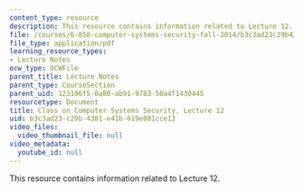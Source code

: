 ```yaml
---
content_type: resource
description: This resource contains information related to Lecture 12.
file: /courses/6-858-computer-systems-security-fall-2014/b3c3ad23c29b4381e41b619e081cce13_MIT6_858F14_lec12.pdf
file_type: application/pdf
learning_resource_types:
- Lecture Notes
ocw_type: OCWFile
parent_title: Lecture Notes
parent_type: CourseSection
parent_uid: 123196f5-0a80-ab91-9783-50a4f1430445
resourcetype: Document
title: Class on Computer Systems Security, Lecture 12
uid: b3c3ad23-c29b-4381-e41b-619e081cce13
video_files:
  video_thumbnail_file: null
video_metadata:
  youtube_id: null
---
```

This resource contains information related to Lecture 12.

